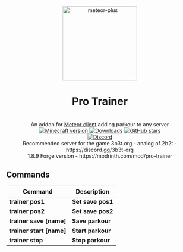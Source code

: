 
<div align="center">
	<img src="https://github.com/Nekiplay/MeteorPlus/assets/35975332/5fa04a11-0de7-4423-8c9d-0b6fe9142df4" alt="meteor-plus" width="200px"/>
	<h1>Pro Trainer</h1>
	<br>
		An addon for <a href="https://github.com/MeteorDevelopment/meteor-client">Meteor client</a> adding parkour to any server
	<br>
	<a href="https://www.minecraft.net/"><img src="https://img.shields.io/badge/minecraft%20version-1.21.1-brightgreen" alt="Minecraft version"/></a>
	<a href="https://github.com/Nekiplay/MeteorClientPlus/releases"><img src="https://img.shields.io/github/downloads/MeteorClientPlus/ProTrainer/total" alt="Downloads"/></a>
	<a href="https://github.com/Nekiplay/MeteorClientPlus/stargazers"><img src="https://badgen.net/github/stars/MeteorClientPlus/ProTrainer" alt="GitHub stars"/></a>
	<br>
	<a href="https://discord.gg/N3gqYc7GRS"><img src="https://img.shields.io/badge/support/help/issues-discord-brightgreen" alt="Discord"/></a>
	<br>
	Recommended server for the game
3b3t.org - analog of 2b2t - https://discord.gg/3b3t-org
	<br>
	1.8.9 Forge version - https://modrinth.com/mod/pro-trainer
</div>

## Commands
| Command   | Description                      |
|-----------|----------------------------------|
| **trainer pos1**         | **Set save pos1** |
| **trainer pos2**         | **Set save pos2** |
| **trainer save [name]**  | **Save parkour**  |
| **trainer start [name]** | **Start parkour** |
| **trainer stop**         | **Stop parkour**  |
